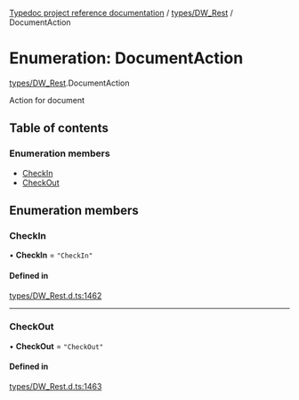[Typedoc project reference documentation](../README.md) / [types/DW_Rest](../modules/types_dw_rest.md) / DocumentAction

# Enumeration: DocumentAction

[types/DW_Rest](../modules/types_dw_rest.md).DocumentAction

Action for document

## Table of contents

### Enumeration members

- [CheckIn](types_dw_rest.documentaction.md#checkin)
- [CheckOut](types_dw_rest.documentaction.md#checkout)

## Enumeration members

### CheckIn

• **CheckIn** = `"CheckIn"`

#### Defined in

[types/DW_Rest.d.ts:1462](https://github.com/DocuWare/REST-Sample-TS/blob/828b3d4/src/types/DW_Rest.d.ts#L1462)

___

### CheckOut

• **CheckOut** = `"CheckOut"`

#### Defined in

[types/DW_Rest.d.ts:1463](https://github.com/DocuWare/REST-Sample-TS/blob/828b3d4/src/types/DW_Rest.d.ts#L1463)
